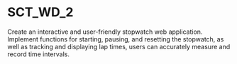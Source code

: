 
# SCT_WD_2
Create an interactive and user-friendly stopwatch web application.
Implement functions for starting, pausing, and resetting the stopwatch, as well as tracking and displaying lap times, users can accurately measure and record time intervals.
